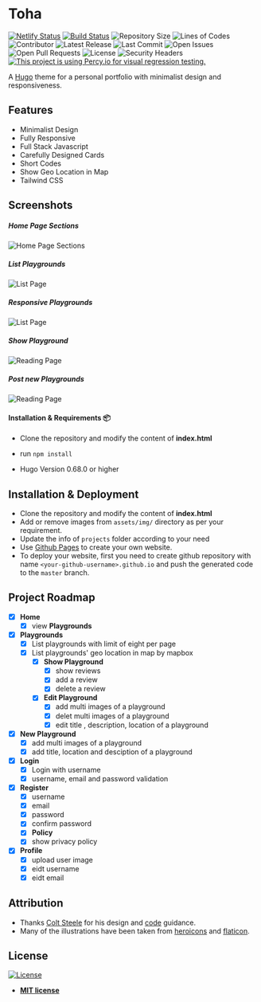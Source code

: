 # Toha

[![Netlify Status](https://api.netlify.com/api/v1/badges/b1b93b02-f278-440b-ae1b-304e9f4c4ab5/deploy-status)](https://app.netlify.com/sites/toha/deploys)
[![Build Status](https://img.shields.io/endpoint.svg?url=https%3A%2F%2Factions-badge.atrox.dev%2Fhugo-toha%2Ftoha%2Fbadge%3Fref%3Dmain&style=flat)](https://actions-badge.atrox.dev/hugo-toha/toha/goto?ref=main)
![Repository Size](https://img.shields.io/github/repo-size/hugo-toha/toha)
![Lines of Codes](https://img.shields.io/tokei/lines/github/hugo-toha/toha)
![Contributor](https://img.shields.io/github/contributors/hugo-toha/toha)
![Latest Release](https://img.shields.io/github/v/release/hugo-toha/toha?include_prereleases)
![Last Commit](https://img.shields.io/github/last-commit/hugo-toha/toha)
![Open Issues](https://img.shields.io/github/issues/hugo-toha/toha?color=important)
![Open Pull Requests](https://img.shields.io/github/issues-pr/hugo-toha/toha?color=yellowgreen)
![License](https://img.shields.io/github/license/hugo-toha/toha)
![Security Headers](https://img.shields.io/security-headers?url=https%3A%2F%2Fhugo-toha.github.io%2F)
[![This project is using Percy.io for visual regression testing.](https://percy.io/static/images/percy-badge.svg)](https://percy.io/b7cb60ab/hugo-toha.github.io)

A [Hugo](https://gohugo.io/) theme for a personal portfolio with minimalist design and responsiveness.

<!-- ![Thumbnail](https://raw.githubusercontent.com/hugo-toha/toha/main/images/screenshot.png) -->

<!-- - **Example Site:** [hugo-toha.github.io](https://hugo-toha.github.io) -->

## Features

- Minimalist Design
- Fully Responsive
- Full Stack Javascript
- Carefully Designed Cards
- Short Codes
- Show Geo Location in Map
- Tailwind CSS

## Screenshots


##### Home Page Sections

![Home Page Sections](https://github.com/catzzz/PlaygroundsApp/blob/main/screenshots/home.png)

##### List Playgrounds

![List Page](https://github.com/catzzz/PlaygroundsApp/blob/main/screenshots/playgrounds.png)

##### Responsive Playgrounds

![List Page](https://github.com/catzzz/PlaygroundsApp/blob/main/screenshots/responsive.png)

##### Show Playground

![Reading Page](https://github.com/catzzz/PlaygroundsApp/blob/main/screenshots/showPlaygrounds.png)

##### Post new Playgrounds

![Reading Page](https://github.com/catzzz/PlaygroundsApp/blob/main/screenshots/NewPlayground.png)

#### Installation & Requirements 📦

- Clone the repository and modify the content of <b>index.html</b> 
- run `npm install`

- Hugo Version 0.68.0 or higher

## Installation & Deployment 
- Clone the repository and modify the content of <b>index.html</b> 
- Add or remove images from `assets/img/` directory as per your requirement.
- Update the info of `projects` folder according to your need
- Use [Github Pages](https://create-react-app.dev/docs/deployment/#github-pages) to create your own website.
- To deploy your website, first you need to create github repository with name `<your-github-username>.github.io` and push the generated code to the `master` branch.

## Project Roadmap

- [x] **Home**
  - [x] view **Playgrounds**

- [x] **Playgrounds**
  - [x] List playgrounds with limit of eight per page
  - [x] List playgrounds' geo location in map by mapbox
    - [x] **Show Playground**
      - [x] show reviews
      - [x] add a review
      - [x] delete a review
    - [x] **Edit Playground**
      - [x] add multi images of a playground
      - [x] delet multi images of a playground
      - [x] edit title , description, location of a playground

- [x] **New Playground**
  - [x] add multi images of a playground
  - [x] add title, location and desciption of a playground

- [x] **Login**
  - [x] Login with username
  - [x] username, email and password validation

- [x] **Register**
  - [x] username
  - [x] email
  - [x] password
  - [x] confirm password
  - [x]  **Policy**
    - [x] show privacy policy

- [x] **Profile**
  - [x] upload user image
  - [x] eidt username
  - [x] eidt email

## Attribution

- Thanks [Colt Steele](https://github.com/Colt) for his design and [code](https://github.com/Colt/YelpCamp/tree/3ef5c4ca6aae9243b28167db3c3fb0665c3ea46a) guidance.
- Many of the illustrations have been taken from [heroicons](https://heroicons.com/) and [flaticon](https://www.flaticon.com/free-icon/playground_2334133).

## License
[![License](http://img.shields.io/:license-mit-blue.svg?style=flat-square)](http://badges.mit-license.org)

- **[MIT license](http://opensource.org/licenses/mit-license.php)**